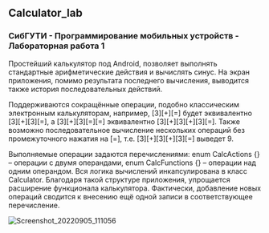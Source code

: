 ## Calculator_lab
### СибГУТИ - Программирование мобильных устройств - Лабораторная работа 1

Простейший калькулятор под Android, позволяет выполнять стандартные арифметические действия и вычислять синус. На экран приложения, помимо результата последнего вычисления, выводится также история последовательных действий. 

Поддерживаются сокращённые операции, подобно классическим электронным калькуляторам, например, [3][+][=] будет эквивалентно [3][+][3][=], а [3][+][3][=][=] эквивалентно [3][+][3][+][3][=]. Также возможно последовательное вычисление нескольких операций без промежуточного нажатия на [=], т.е. [3][+][3][+][3][=] выведет 9.

Выполняемые операции задаются перечислениями:
enum CalcActions {} – операции с двумя операндами,
enum CalcFunctions {} – операции над одним операндом.
Вся логика вычислений инкапсулирована в класс Calculator. Благодаря такой структуре приложения, упрощается расширение функционала калькулятора. Фактически, добавление новых операций сводится к внесению ещё одной записи в соответствующее перечисление.

![Screenshot_20220905_111056](https://user-images.githubusercontent.com/86118729/188494618-d6a69cae-cb12-4e7f-ac1b-9b6c4710f1ab.png)
